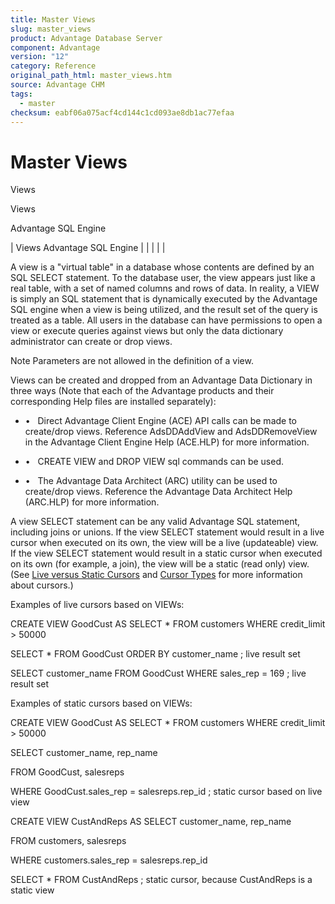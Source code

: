 ```yaml
---
title: Master Views
slug: master_views
product: Advantage Database Server
component: Advantage
version: "12"
category: Reference
original_path_html: master_views.htm
source: Advantage CHM
tags:
  - master
checksum: eabf06a075acf4cd144c1cd093ae8db1ac77efaa
---
```


# Master Views

Views

Views

Advantage SQL Engine

| Views  Advantage SQL Engine |  |  |  |  |

A view is a "virtual table" in a database whose contents are defined by an SQL SELECT statement. To the database user, the view appears just like a real table, with a set of named columns and rows of data. In reality, a VIEW is simply an SQL statement that is dynamically executed by the Advantage SQL engine when a view is being utilized, and the result set of the query is treated as a table. All users in the database can have permissions to open a view or execute queries against views but only the data dictionary administrator can create or drop views.

Note Parameters are not allowed in the definition of a view.

Views can be created and dropped from an Advantage Data Dictionary in three ways (Note that each of the Advantage products and their corresponding Help files are installed separately):

- •   Direct Advantage Client Engine (ACE) API calls can be made to create/drop views. Reference AdsDDAddView and AdsDDRemoveView in the Advantage Client Engine Help (ACE.HLP) for more information.

- •   CREATE VIEW and DROP VIEW sql commands can be used.

- •   The Advantage Data Architect (ARC) utility can be used to create/drop views. Reference the Advantage Data Architect Help (ARC.HLP) for more information.

A view SELECT statement can be any valid Advantage SQL statement, including joins or unions. If the view SELECT statement would result in a live cursor when executed on its own, the view will be a live (updateable) view. If the view SELECT statement would result in a static cursor when executed on its own (for example, a join), the view will be a static (read only) view. (See [Live versus Static Cursors](master_live_versus_static_cursors.md) and [Cursor Types](master_cursor_types.md) for more information about cursors.)

Examples of live cursors based on VIEWs:

CREATE VIEW GoodCust AS SELECT \* FROM customers WHERE credit\_limit > 50000

SELECT \* FROM GoodCust ORDER BY customer\_name ; live result set

SELECT customer\_name FROM GoodCust WHERE sales\_rep = 169 ; live result set

Examples of static cursors based on VIEWs:

CREATE VIEW GoodCust AS SELECT \* FROM customers WHERE credit\_limit > 50000

SELECT customer\_name, rep\_name

FROM GoodCust, salesreps

WHERE GoodCust.sales\_rep = salesreps.rep\_id ; static cursor based on live view

CREATE VIEW CustAndReps AS SELECT customer\_name, rep\_name

FROM customers, salesreps

WHERE customers.sales\_rep = salesreps.rep\_id

SELECT \* FROM CustAndReps ; static cursor, because CustAndReps is a static view
